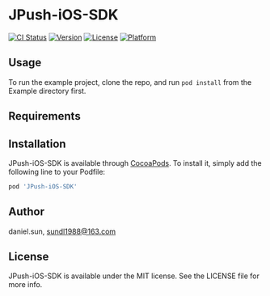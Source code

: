 # JPush-iOS-SDK

[![CI Status](http://img.shields.io/travis/daniel.sun/JPush-iOS-SDK.svg?style=flat)](https://travis-ci.org/daniel.sun/JPush-iOS-SDK)
[![Version](https://img.shields.io/cocoapods/v/JPush-iOS-SDK.svg?style=flat)](http://cocoapods.org/pods/JPush-iOS-SDK)
[![License](https://img.shields.io/cocoapods/l/JPush-iOS-SDK.svg?style=flat)](http://cocoapods.org/pods/JPush-iOS-SDK)
[![Platform](https://img.shields.io/cocoapods/p/JPush-iOS-SDK.svg?style=flat)](http://cocoapods.org/pods/JPush-iOS-SDK)

## Usage

To run the example project, clone the repo, and run `pod install` from the Example directory first.

## Requirements

## Installation

JPush-iOS-SDK is available through [CocoaPods](http://cocoapods.org). To install
it, simply add the following line to your Podfile:

```ruby
pod 'JPush-iOS-SDK'
```

## Author

daniel.sun, sundl1988@163.com

## License

JPush-iOS-SDK is available under the MIT license. See the LICENSE file for more info.
